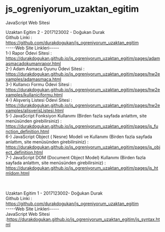 # js_ogreniyorum_uzaktan_egitim
 JavaScript Web Sitesi

Uzaktan Egitim 2 - 2017123002 - Doğukan Durak<br/>
Github Linki : https://github.com/durakdogukan/js_ogreniyorum_uzaktan_egitim<br/>
-----Web Site Linkleri-----<br/>
1-) Rapor Ödevi Sitesi : https://durakdogukan.github.io/js_ogreniyorum_uzaktan_egitim/pages/adamasmacadokumanrapor.html<br/>
2-) Adam Asmaca Oyunu Ödevi Sitesi : https://durakdogukan.github.io/js_ogreniyorum_uzaktan_egitim/pages/hw2examples/adamasmaca.html<br/>
3-) Kullanıcı Formu Ödevi Sitesi : https://durakdogukan.github.io/js_ogreniyorum_uzaktan_egitim/pages/hw2examples/kullaniciformu.html<br/>
4-) Alışveriş Listesi Ödevi Sitesi : https://durakdogukan.github.io/js_ogreniyorum_uzaktan_egitim/pages/hw2examples/alisverisListesi.html<br/>
5-) JavaScript Fonksiyon Kullanımı (Birden fazla sayfada anlattım, site menüsünden girebilirsiniz) : https://durakdogukan.github.io/js_ogreniyorum_uzaktan_egitim/pages/js_function_definition.html<br/>
6-) JavaScript Object ( Nesne) Modeli ve Kullanımı (Birden fazla sayfada anlattım, site menüsünden girebilirsiniz) : https://durakdogukan.github.io/js_ogreniyorum_uzaktan_egitim/pages/js_object_definition.html<br/>
7-) JavaScript DOM (Document Object Model) Kullanımı (Birden fazla sayfada anlattım, site menüsünden girebilirsiniz) : https://durakdogukan.github.io/js_ogreniyorum_uzaktan_egitim/pages/js_htmldom.html<br/><br/><br/>




Uzaktan Egitim 1 - 2017123002- Doğukan Durak<br/>
Github Linki : https://github.com/durakdogukan/js_ogreniyorum_uzaktan_egitim<br/>
-----Web Site Linkleri-----<br/>
JavaScript Web Sitesi :https://durakdogukan.github.io/js_ogreniyorum_uzaktan_egitim/js_syntax.html<br/>
